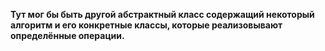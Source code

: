 ﻿**Тут мог бы быть другой абстрактный класс содержащий некоторый алгоритм и его конкретные классы, которые реализовывают определённые операции.**